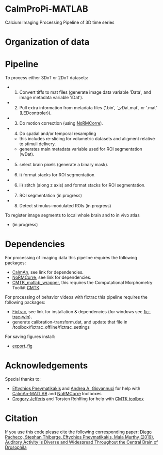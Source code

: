 # CaImProPi-MATLAB
Calcium Imaging Processing Pipeline of 3D time series

# Organization of data

# Pipeline
To process either 3DxT or 2DxT datasets:
- 1) Convert tiffs to mat files (generate image data variable 'Data', and image metadata variable 'iDat').
- 2) Pull extra information from metadata files ('.bin', '_vDat.mat', or '.mat' (LEDcontroler)).
- 3) Do motion correction (using [NoRMCorre](https://github.com/flatironinstitute/NoRMCorre)).
- 4) Do spatial and/or temporal resampling
    - this includes re-slicing for volumetric datasets and aligment relative to stimuli delivery.
    - generates main metadata variable used for ROI segmentation (wDat).
- 5) select brain pixels (generate a binary mask).
- 6) i) format stacks for ROI segmentation.
- 6) ii) stitch (along z axis) and format stacks for ROI segmentation.
- 7) ROI segmentation (in progress)
- 8) Detect stimulus-modulated ROIs (in progress)

To register image segments to local whole brain and to in vivo atlas
- (in progress)

# Dependencies

For processing of imaging data this pipeline requires the following packages:
- [CaImAn](https://github.com/flatironinstitute/CaImAn-MATLAB), see link for dependencies.
- [NoRMCorre](https://github.com/flatironinstitute/NoRMCorre), see link for dependencies.
- [CMTK_matlab_wrapper](https://github.com/dpacheco0921/CMTK_matlab_wrapper), this requires the Computational Morphometry Toolkit [CMTK](https://www.nitrc.org/projects/cmtk)

For processing of behavior videos with fictrac this pipeline requires the following packages:
- [Fictrac](http://rjdmoore.net/fictrac/), see link for installation & dependencies (for windows see [fic-trac-win](https://github.com/murthylab/fic-trac-win)).
- generate calibration-transform.dat, and update that file in /toolbox/fictrac_offline/fictrac_settings

For saving figures install:
- [export_fig](https://github.com/altmany/export_fig)

# Acknowledgements

Special thanks to:
- [Eftychios Pnevmatikakis](https://github.com/epnev) and [Andrea A. Giovannuci](https://github.com/agiovann) for help with [CaImAn-MATLAB](https://github.com/flatironinstitute/CaImAn-MATLAB) and [NoRMCorre](https://github.com/flatironinstitute/NoRMCorre) toolboxes
- [Gregory Jefferis](https://github.com/jefferis) and Torsten Rohlfing for help with [CMTK toolbox](https://www.nitrc.org/projects/cmtk)

# Citation

If you use this code please cite the following corresponding paper:
[Diego Pacheco, Stephan Thiberge, Eftychios Pnevmatikakis, Mala Murthy (2019). Auditory Activity is Diverse and Widespread Throughout the Central Brain of Drosophila](https://doi.org/10.1101/709519)
